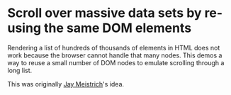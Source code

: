 # Scroll over massive data sets by re-using the same DOM elements

Rendering a list of hundreds of thousands of elements in HTML does not work because the browser cannot handle that many nodes. This demos a way to reuse a small number of DOM nodes to emulate scrolling through a long list.

This was originally [Jay Meistrich](https://github.com/jmeistrich)'s idea.
